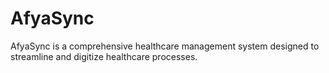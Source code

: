 #       AfyaSync

AfyaSync is a comprehensive healthcare management system designed to streamline and digitize healthcare processes.